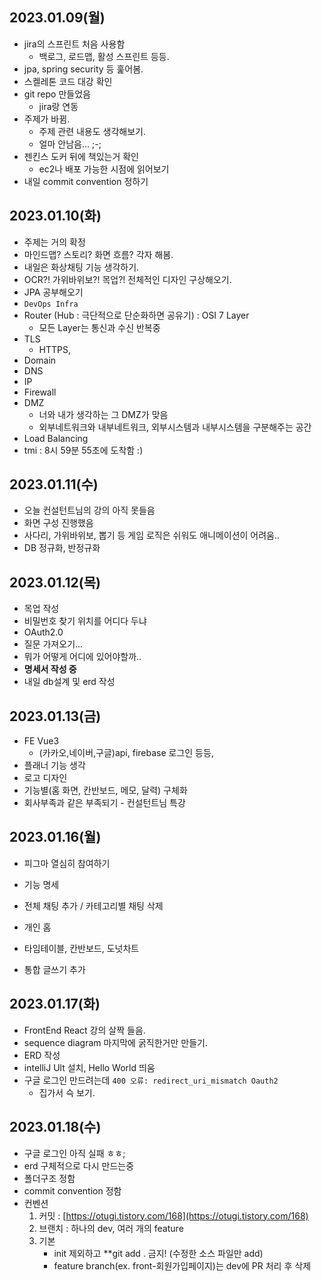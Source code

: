 ## 2023.01.09(월)
  - jira의 스프린트 처음 사용함 
    - 백로그, 로드맵, 활성 스프린트 등등.
  - jpa, spring security 등 훑어봄.
  - 스켈레톤 코드 대강 확인
  - git repo 만들었음
    - jira랑 연동
  - 주제가 바뀜. 
    - 주제 관련 내용도 생각해보기. 
    - 얼마 안남음... ;-; 
  - 젠킨스 도커 뒤에 책있는거 확인
    - ec2나 배포 가능한 시점에 읽어보기 
  - 내일 commit convention 정하기 
  
## 2023.01.10(화)
- 주제는 거의 확정
- 마인드맵? 스토리? 화면 흐름? 각자 해봄.
- 내일은 화상채팅 기능 생각하기. 
- OCR?! 가위바위보?! 목업?! 전체적인 디자인 구상해오기. 
- JPA 공부해오기 
- `DevOps Infra `
- Router (Hub : 극단적으로 단순화하면 공유기) : OSI 7 Layer
    - 모든 Layer는 통신과 수신 반복중
- TLS
    - HTTPS,
- Domain
- DNS
- IP
- Firewall
- DMZ
    - 너와 내가 생각하는 그 DMZ가 맞음
    - 외부네트워크와 내부네트워크, 외부시스템과 내부시스템을 구분해주는 공간
- Load Balancing
- tmi : 8시 59분 55초에 도착함 :)

## 2023.01.11(수)
- 오늘 컨설턴트님의 강의 아직 못들음
- 화면 구성 진행했음
- 사다리, 가위바위보, 뽑기 등 게임 로직은 쉬워도 애니메이션이 어려움..
- DB 정규화, 반정규화 

## 2023.01.12(목) 
- 목업 작성
- 비밀번호 찾기 위치를 어디다 두냐
- OAuth2.0
- 질문 가져오기...
- 뭐가 어떻게 어디에 있어야할까.. 
- **명세서 작성 중**
- 내일 db설계 및 erd 작성 

## 2023.01.13(금)
- FE Vue3 
  - (카카오,네이버,구글)api, firebase 로그인 등등, 
- 플래너 기능 생각
- 로고 디자인
- 기능별(홈 화면, 칸반보드, 메모, 달력) 구체화 
- 회사부족과 같은 부족되기 - 컨설턴트님 특강

## 2023.01.16(월)
- 피그마 열심히 참여하기
- 기능 명세
- 전체 채팅 추가 / 카테고리별 채팅 삭제
- 개인 홈

- 타임테이블, 칸반보드, 도넛차트
- 통합 글쓰기 추가
 
 ## 2023.01.17(화)
 - FrontEnd React 강의 살짝 들음.
 - sequence diagram 마지막에 굵직한거만 만들기. 
 - ERD 작성 
 - intelliJ Ult 설치, Hello World 띄움
 - 구글 로그인 만드려는데 ```400 오류: redirect_uri_mismatch Oauth2``` 
   - 집가서 슥 보기.


## 2023.01.18(수) 
- 구글 로그인 아직 실패 ㅎㅎ; 
- erd 구체적으로 다시 만드는중 
- 폴더구조 정함
- commit convention 정함
- 컨벤션
  1. 커밋 : [https://otugi.tistory.com/168](https://otugi.tistory.com/168)
  2. 브랜치 : 하나의 dev, 여러 개의 feature
  3. 기본
        - init 제외하고 **git add . 금지! (수정한 소스 파일만 add)
        - feature branch(ex. front-회원가입페이지)는 dev에 PR 처리 후 삭제